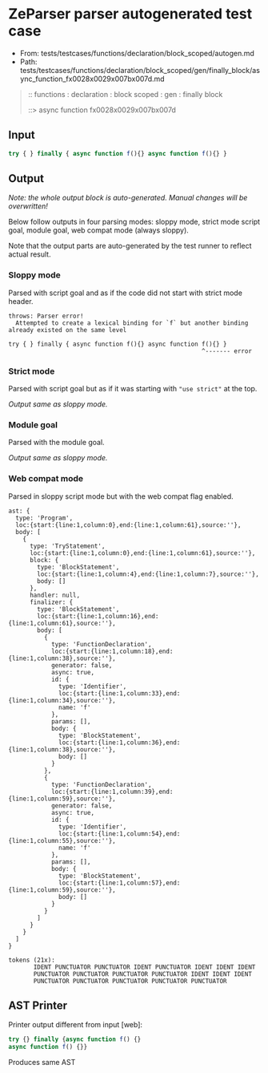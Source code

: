 # ZeParser parser autogenerated test case

- From: tests/testcases/functions/declaration/block_scoped/autogen.md
- Path: tests/testcases/functions/declaration/block_scoped/gen/finally_block/async_function_fx0028x0029x007bx007d.md

> :: functions : declaration : block scoped : gen : finally block
>
> ::> async function fx0028x0029x007bx007d

## Input


`````js
try { } finally { async function f(){} async function f(){} }
`````

## Output

_Note: the whole output block is auto-generated. Manual changes will be overwritten!_

Below follow outputs in four parsing modes: sloppy mode, strict mode script goal, module goal, web compat mode (always sloppy).

Note that the output parts are auto-generated by the test runner to reflect actual result.

### Sloppy mode

Parsed with script goal and as if the code did not start with strict mode header.

`````
throws: Parser error!
  Attempted to create a lexical binding for `f` but another binding already existed on the same level

try { } finally { async function f(){} async function f(){} }
                                                      ^------- error
`````

### Strict mode

Parsed with script goal but as if it was starting with `"use strict"` at the top.

_Output same as sloppy mode._

### Module goal

Parsed with the module goal.

_Output same as sloppy mode._

### Web compat mode

Parsed in sloppy script mode but with the web compat flag enabled.

`````
ast: {
  type: 'Program',
  loc:{start:{line:1,column:0},end:{line:1,column:61},source:''},
  body: [
    {
      type: 'TryStatement',
      loc:{start:{line:1,column:0},end:{line:1,column:61},source:''},
      block: {
        type: 'BlockStatement',
        loc:{start:{line:1,column:4},end:{line:1,column:7},source:''},
        body: []
      },
      handler: null,
      finalizer: {
        type: 'BlockStatement',
        loc:{start:{line:1,column:16},end:{line:1,column:61},source:''},
        body: [
          {
            type: 'FunctionDeclaration',
            loc:{start:{line:1,column:18},end:{line:1,column:38},source:''},
            generator: false,
            async: true,
            id: {
              type: 'Identifier',
              loc:{start:{line:1,column:33},end:{line:1,column:34},source:''},
              name: 'f'
            },
            params: [],
            body: {
              type: 'BlockStatement',
              loc:{start:{line:1,column:36},end:{line:1,column:38},source:''},
              body: []
            }
          },
          {
            type: 'FunctionDeclaration',
            loc:{start:{line:1,column:39},end:{line:1,column:59},source:''},
            generator: false,
            async: true,
            id: {
              type: 'Identifier',
              loc:{start:{line:1,column:54},end:{line:1,column:55},source:''},
              name: 'f'
            },
            params: [],
            body: {
              type: 'BlockStatement',
              loc:{start:{line:1,column:57},end:{line:1,column:59},source:''},
              body: []
            }
          }
        ]
      }
    }
  ]
}

tokens (21x):
       IDENT PUNCTUATOR PUNCTUATOR IDENT PUNCTUATOR IDENT IDENT IDENT
       PUNCTUATOR PUNCTUATOR PUNCTUATOR PUNCTUATOR IDENT IDENT IDENT
       PUNCTUATOR PUNCTUATOR PUNCTUATOR PUNCTUATOR PUNCTUATOR
`````


## AST Printer

Printer output different from input [web]:

````js
try {} finally {async function f() {}
async function f() {}}
````

Produces same AST
